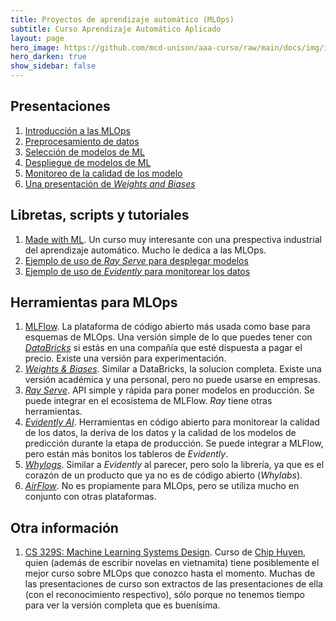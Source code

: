 ```yaml
---
title: Proyectos de aprendizaje automático (MLOps) 
subtitle: Curso Aprendizaje Automático Aplicado
layout: page
hero_image: https://github.com/mcd-unison/aaa-curso/raw/main/docs/img/intro-banner.jpeg
hero_darken: true
show_sidebar: false
---
```


## Presentaciones

1. [Introducción a las MLOps](https://github.com/mcd-unison/aaa-curso/raw/main/slides/MLOps-intro.pdf)
2. [Preprocesamiento de datos](https://github.com/mcd-unison/aaa-curso/raw/main/slides/mlops-preprocesamiento.pdf)
3. [Selección de modelos de ML](https://github.com/mcd-unison/aaa-curso/raw/main/slides/mlops-seleccion.pdf)
4. [Despliegue de modelos de ML](https://github.com/mcd-unison/aaa-curso/raw/main/slides/mlops-deploy.pptx)
5. [Monitoreo de la calidad de los modelo](https://github.com/mcd-unison/aaa-curso/raw/main/slides/mlops-monitor.pptx)
6. [Una presentación de *Weights and Biases*](https://github.com/mcd-unison/aaa-curso/raw/main/slides/WandB-tutorial.pptx)

## Libretas, scripts y tutoriales

1. [Made with ML](https://madewithml.com). Un curso muy interesante con una prespectiva industrial del aprendizaje automático. Mucho le dedica a las MLOps.
2. [Ejemplo de uso de *Ray Serve* para desplegar modelos](https://github.com/anyscale/academy/blob/main/ray-serve/e2e/tutorial.ipynb)
3. [Ejemplo de uso de *Evidently* para monitorear los datos](https://github.com/anyscale/academy/blob/main/ray-serve/e2e/tutorial.ipynb)

## Herramientas para MLOps

1. [MLFlow](https://www.mlflow.org). La plataforma de código abierto más usada como base para esquemas de MLOps. Una versión simple de lo que puedes tener con [*DataBricks*](https://databricks.com) si estás en una compañía que esté dispuesta a pagar el precio. Existe una versión para experimentación.
2. [*Weights & Biases*](https://wandb.ai/site). Similar a DataBricks, la solucion completa. Existe una versión académica y una personal, pero no puede usarse en empresas.
3. [*Ray Serve*](https://www.ray.io/ray-serve). API simple y rápida para poner modelos en producción. Se puede integrar en el ecosistema de MLFlow. *Ray* tiene otras herramientas.
4. [*Evidently AI*](https://evidentlyai.com). Herramientas en código abierto para monitorear la calidad de los datos, la deriva de los datos y la calidad de los modelos de predicción durante la etapa de producción. Se puede integrar a MLFlow, pero están más bonitos los tableros de *Evidently*.
5. [*Whylogs*](https://github.com/whylabs/whylogs). Similar a *Evidently* al parecer, pero solo la librería, ya que es el corazón de un producto que ya no es de código abierto (*Whylabs*). 
6. [*AirFlow*](https://airflow.apache.org). No es propiamente para MLOps, pero se utiliza mucho en conjunto con otras plataformas.

## Otra información

1. [CS 329S: Machine Learning Systems Design](https://stanford-cs329s.github.io/syllabus.html). Curso de [Chip Huyen](https://huyenchip.com), quien (además de escribir novelas en vietnamita) tiene posiblemente el mejor curso sobre MLOps que conozco hasta el momento. Muchas de las presentaciones de curso son extractos de las presentaciones de ella (con el reconocimiento respectivo), sólo porque no tenemos tiempo para ver la versión completa que es buenísima.